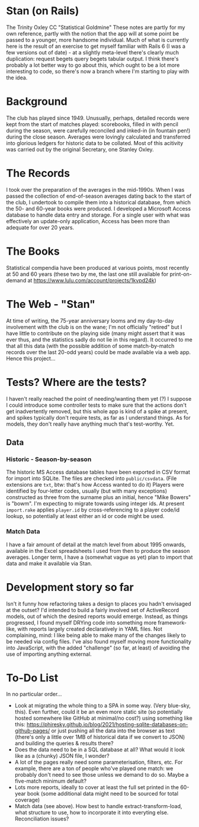 # Stan (on Rails)
The Trinity Oxley CC "Statistical Goldmine"
These notes are partly for my own reference, partly with the notion that the app will at some point be passed to a younger, more handsome individual.
Much of what is currently here is the result of an exercise to get myself familiar with Rails 6 (I was a few versions out of date) - at a slightly meta-level there's clearly much duplication: request begets query begets tabular output. I think there's probably a lot better way to go about this, which ought to be a lot more interesting to code, so there's now a branch where I'm starting to play with the idea.
# Background
The club has played since 1949. Unusually, perhaps, detailed records were kept from the start of matches played: scorebooks, filled in with pencil during the season, were carefully reconciled and inked-in (in fountain pen!) during the close season. Averages were lovingly calculated and transferred into glorious ledgers for historic data to be collated. Most of this acitivity was carried out by the original Secretary, one Stanley Oxley.
# The Records
I took over the preparation of the averages in the mid-1990s. When I was passed the collection of end-of-season averages dating back to the start of the club, I undertook to compile them into a historical database, from which the 50- and 60-year books were produced. I developed a Microsoft Access database to handle data entry and storage. For a single user with what was effectively an update-only application, Access has been more than adequate for over 20 years.
# The Books
Statistical compendia have been produced at various points, most recently at 50 and 60 years (these two by me, the last one still available for print-on-demand at https://www.lulu.com/account/projects/1kvpd24k)
# The Web - "Stan"
At time of writing, the 75-year anniversary looms and my day-to-day involvement with the club is on the wane; I'm not officially "retired" but I have little to contribute on the playing side (many might assert that it was ever thus, and the statistics sadly do not lie in this regard). It occurred to me that all this data (with the possible addition of some match-by-match records over the last 20-odd years) could be made available via a web app. Hence this project...
# Tests? Where are the tests?
I haven't really reached the point of needing/wanting them yet (?) I suppose I could introduce some controller tests to make sure that the actions don't get inadvertently removed, but this whole app is kind of a spike at present, and spikes typically don't require tests, as far as I understand things. As for models, they don't really have anything much that's test-worthy. Yet.
## Data
### Historic - Season-by-season
The historic MS Access database tables have been exported in CSV format for import into SQLite. The files are checked into `public/csvdata`. (File extensions are `txt`, btw: that's how Access wanted to do it) Players were identified by four-letter codes, usually (but with many exceptions) constructed as three from the surname plus an initial, hence "Mike Bowers" is "bowm". I'm expecting to migrate towards using integer ids. At present `import.rake` applies `player.id` by cross-referencing to a player code/id lookup, so potentially at least either an id or code might be used.
### Match Data
I have a fair amount of detail at the match level from about 1995 onwards, available in the Excel spreadsheets I used from then to produce the season averages. Longer term, I have a (somewhat vague as yet) plan to import that data and make it available via Stan.
# Development story so far
Isn't it funny how refactoring takes a design to places you hadn't envisaged at the outset? I'd intended to build a fairly involved set of ActiveRecord models, out of which the desired reports would emerge. Instead, as things progressed, I found myself DRYing code into something more framework-like, with reports largely created declaratively in YAML files. Not complaining, mind: I like being able to make many of the changes likely to be needed via config files.
I've also found myself moving more functionality into JavaScript, with the added "challenge" (so far, at least) of avoiding the use of importing anything external.
# To-Do List
In no particular order...
* Look at migrating the whole thing to a SPA in some way. (Very blue-sky, this). Even further, could it be an even more static site (so potentially hosted somewhere like GitHub at minimal/no cost?) using something like this: https://phiresky.github.io/blog/2021/hosting-sqlite-databases-on-github-pages/ or just pushing all the data into the browser as text (there's only a little over 1MB of historical data if we convert to JSON) and building the queries & results there?
* Does the data need to be in a SQL database at all? What would it look like as a (chunky) JSON file, I wonder?
* A lot of the pages really need some parameterisation, filters, etc. For example, there are a ton of people who've played one match: we probably don't need to see those unless we demand to do so. Maybe a five-match minimum default?
* Lots more reports, ideally to cover at least the full set printed in the 60-year book (some additional data might need to be sourced for total coverage)
* Match data (see above). How best to handle extract-transform-load, what structure to use, how to incorporate it into everyting else. Reconciliation issues?
